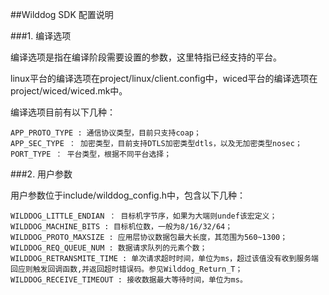##Wilddog SDK 配置说明

###1. 编译选项

编译选项是指在编译阶段需要设置的参数，这里特指已经支持的平台。

linux平台的编译选项在project/linux/client.config中，wiced平台的编译选项在project/wiced/wiced.mk中。

编译选项目前有以下几种：

	APP_PROTO_TYPE : 通信协议类型，目前只支持coap；
	APP_SEC_TYPE ： 加密类型，目前支持DTLS加密类型dtls，以及无加密类型nosec；
	PORT_TYPE ： 平台类型，根据不同平台选择；

###2. 用户参数

用户参数位于include/wilddog_config.h中，包含以下几种：

	WILDDOG_LITTLE_ENDIAN ： 目标机字节序，如果为大端则undef该宏定义；
	WILDDOG_MACHINE_BITS : 目标机位数，一般为8/16/32/64；
	WILDDOG_PROTO_MAXSIZE : 应用层协议数据包最大长度，其范围为560~1300；
	WILDDOG_REQ_QUEUE_NUM : 数据请求队列的元素个数；
	WILDDOG_RETRANSMITE_TIME : 单次请求超时时间，单位为ms，超过该值没有收到服务端回应则触发回调函数,并返回超时错误码。参见Wilddog_Return_T；
	WILDDOG_RECEIVE_TIMEOUT : 接收数据最大等待时间，单位为ms。

